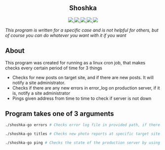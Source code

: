 <h2 align="center">Shoshka</h2>

<p align="center">
    <a href="https://travis-ci.org/SerhiiCho/shoshka-go">
        <img src="https://travis-ci.org/SerhiiCho/shoshka-go.svg?branch=master">
    </a>
    <a href="https://scrutinizer-ci.com/g/SerhiiCho/shoshka-go/">
        <img src="https://scrutinizer-ci.com/g/SerhiiCho/shoshka-go/badges/coverage.png?b=master">
    </a>
    <a href="https://scrutinizer-ci.com/g/SerhiiCho/shoshka-go/">
        <img src="https://scrutinizer-ci.com/g/SerhiiCho/shoshka-go/badges/quality-score.png?b=master">
    </a>
    <a href="https://scrutinizer-ci.com/g/SerhiiCho/shoshka-go/">
        <img src="https://scrutinizer-ci.com/g/SerhiiCho/shoshka-go/badges/build.png?b=master">
    </a>
    <a href="https://goreportcard.com/report/github.com/SerhiiCho/shoshka-go">
        <img src="https://goreportcard.com/badge/github.com/SerhiiCho/shoshka-go">
    </a>
</p>

_This program is written for a specific case and is not helpful for others, but of course you can do whatever you want with it if you want_

## About

This program was created for running as a linux cron job, that makes checks every certain period of time for 3 things

* Checks for new posts on target site, and if there are new posts. It will notify a site administrator.
* Checks if there are any new errors in error_log on production server, if it is, notify a site administrator
* Pings given address from time to time to check if server is not down

## Program takes one of 3 arguments

```bash
./shoshka-go errors # Checks error log file in provided path, if there are new errors added to it it will send a telegram message to a certain chat.
```
```bash
./shoshka-go titles # Checks new photo reports at specific target site by parsing html and checking if there are new posts added. If new added, it takes the title, link and image url and sends it to a telegram chat.
```
```bash
./shoshka-go ping # Checks the state of the production server by using ping command. Sends 3 ping requests and if 1 of 3 requests is not successful, sends telegram message to a provided chat.
```

